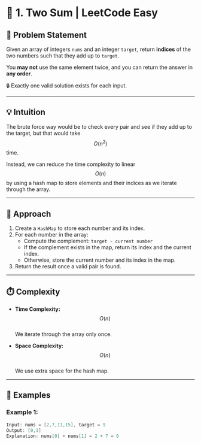 # 🔢 1. Two Sum | LeetCode Easy

## 📘 Problem Statement

Given an array of integers `nums` and an integer `target`, return **indices** of the two numbers such that they add up to `target`.

You **may not** use the same element twice, and you can return the answer in **any order**.

🔒 Exactly one valid solution exists for each input.

---

## 💡 Intuition

The brute force way would be to check every pair and see if they add up to the target, but that would take $$O(n^2)$$ time.

Instead, we can reduce the time complexity to linear $$O(n)$$ by using a hash map to store elements and their indices as we iterate through the array.

---

## 🧠 Approach

1. Create a `HashMap` to store each number and its index.
2. For each number in the array:
   - Compute the complement: `target - current number`
   - If the complement exists in the map, return its index and the current index.
   - Otherwise, store the current number and its index in the map.
3. Return the result once a valid pair is found.

---

## ⏱️ Complexity

- **Time Complexity:** $$O(n)$$  
  We iterate through the array only once.

- **Space Complexity:** $$O(n)$$  
  We use extra space for the hash map.

---

## 🧪 Examples

### Example 1:
```java
Input: nums = [2,7,11,15], target = 9
Output: [0,1]
Explanation: nums[0] + nums[1] = 2 + 7 = 9
